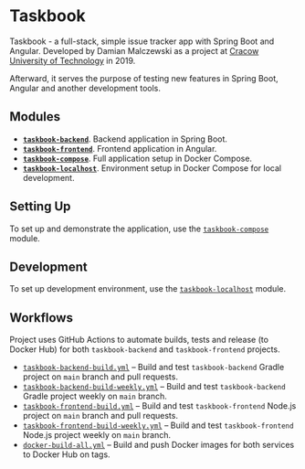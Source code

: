 # Taskbook

Taskbook - a full-stack, simple issue tracker app with Spring Boot and Angular. Developed by Damian Malczewski as a
project at [Cracow University of Technology](https://pk.edu.pl) in 2019.

Afterward, it serves the purpose of testing new features in Spring Boot, Angular and another development tools.

## Modules

- [**`taskbook-backend`**](./taskbook-backend). Backend application in Spring Boot.
- [**`taskbook-frontend`**](./taskbook-frontend). Frontend application in Angular.
- [**`taskbook-compose`**](./taskbook-compose). Full application setup in Docker Compose.
- [**`taskbook-localhost`**](./taskbook-compose). Environment setup in Docker Compose for local development.

## Setting Up

To set up and demonstrate the application, use the [`taskbook-compose`](./taskbook-compose) module.

## Development

To set up development environment, use the [`taskbook-localhost`](./taskbook-localhost) module.

## Workflows

Project uses GitHub Actions to automate builds, tests and release (to Docker Hub) for both `taskbook-backend` and
`taskbook-frontend` projects.

- [`taskbook-backend-build.yml`](.github/workflows/taskbook-backend-build.yml) – Build and test `taskbook-backend`
  Gradle project on `main` branch and pull requests.
- [`taskbook-backend-build-weekly.yml`](.github/workflows/taskbook-backend-build-weekly.yml) – Build and test
  `taskbook-backend` Gradle project weekly on `main` branch.
- [`taskbook-frontend-build.yml`](.github/workflows/taskbook-frontend-build.yml) – Build and test `taskbook-frontend`
  Node.js project on `main` branch and pull requests.
- [`taskbook-frontend-build-weekly.yml`](.github/workflows/taskbook-frontend-build-weekly.yml) – Build and test
  `taskbook-frontend` Node.js project weekly on `main` branch.
- [`docker-build-all.yml`](.github/workflows/docker-build-all.yml) – Build and push Docker images for both services to
  Docker Hub on tags.
